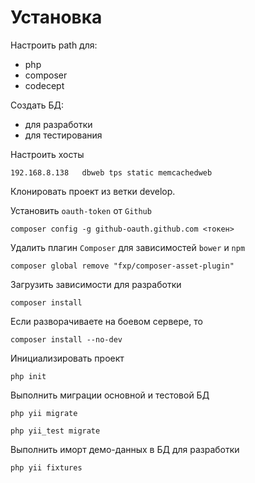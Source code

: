 Установка
==============

Настроить path для:
 
 * php
 * composer
 * codecept

Создать БД:

* для разработки
* для тестирования

Настроить хосты

```
192.168.8.138	dbweb tps static memcachedweb
```

Клонировать проект из ветки develop.

Установить ``oauth-token`` от ``Github``

```
composer config -g github-oauth.github.com <токен>
```

Удалить плагин ``Composer`` для зависимостей ``bower`` и ``npm``

```
composer global remove "fxp/composer-asset-plugin"
```

Загрузить зависимости для разработки

```
composer install
```

Если разворачиваете на боевом сервере, то

```
composer install --no-dev
```

Инициализировать проект

```
php init
```

Выполнить миграции основной и тестовой БД

```
php yii migrate
```

```
php yii_test migrate
```

Выполнить иморт демо-данных в БД для разработки

```
php yii fixtures
```
